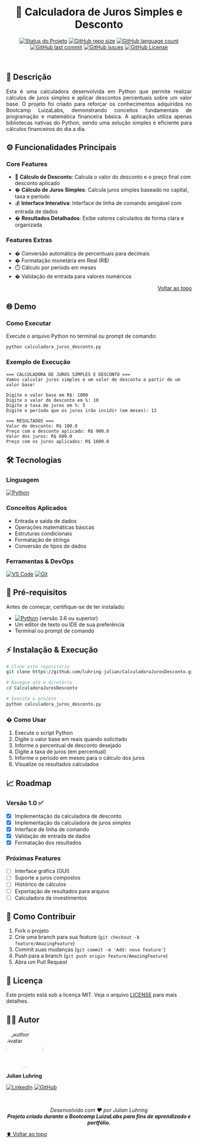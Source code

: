 <div align="center">

# 🧮 Calculadora de Juros Simples e Desconto

[![Status do Projeto](https://img.shields.io/badge/Status-Concluído-green?style=for-the-badge)](#)
[![GitHub repo size](https://img.shields.io/github/repo-size/luhring-julian/CalculadoraJurosDesconto?style=for-the-badge)](https://github.com/luhring-julian/CalculadoraJurosDesconto)
[![GitHub language count](https://img.shields.io/github/languages/count/luhring-julian/CalculadoraJurosDesconto?style=for-the-badge)](https://github.com/luhring-julian/CalculadoraJurosDesconto)
[![GitHub last commit](https://img.shields.io/github/last-commit/luhring-julian/CalculadoraJurosDesconto?style=for-the-badge)](https://github.com/luhring-julian/CalculadoraJurosDesconto/commits/main)
[![GitHub issues](https://img.shields.io/github/issues/luhring-julian/CalculadoraJurosDesconto?style=for-the-badge)](https://github.com/luhring-julian/CalculadoraJurosDesconto/issues)
[![GitHub License](https://img.shields.io/github/license/luhring-julian/CalculadoraJurosDesconto?style=for-the-badge)](https://github.com/luhring-julian/CalculadoraJurosDesconto/blob/main/LICENSE)

<br>

</div>

## 📝 Descrição

<p align="justify">
Esta é uma calculadora desenvolvida em Python que permite realizar cálculos de juros simples e aplicar descontos percentuais sobre um valor base. O projeto foi criado para reforçar os conhecimentos adquiridos no Bootcamp LuizaLabs, demonstrando conceitos fundamentais de programação e matemática financeira básica. A aplicação utiliza apenas bibliotecas nativas do Python, sendo uma solução simples e eficiente para cálculos financeiros do dia a dia.
</p>

## ⚙️ Funcionalidades Principais

### Core Features

- 🧮 **Cálculo de Desconto**: Calcula o valor do desconto e o preço final com desconto aplicado
- � **Cálculo de Juros Simples**: Calcula juros simples baseado no capital, taxa e período
- 💰 **Interface Interativa**: Interface de linha de comando amigável com entrada de dados
- � **Resultados Detalhados**: Exibe valores calculados de forma clara e organizada

### Features Extras

- � Conversão automática de percentuais para decimais
- � Formatação monetária em Real (R$)
- ⏱️ Cálculo por período em meses
- � Validação de entrada para valores numéricos

<a href="#topo"><p align="right">Voltar ao topo</p></a>

## 🌐 Demo

### Como Executar

Execute o arquivo Python no terminal ou prompt de comando:

```bash
python calculadora_juros_desconto.py
```

### Exemplo de Execução

```
=== CALCULADORA DE JUROS SIMPLES E DESCONTO ===
Vamos calcular juros simples e um valor de desconto a partir de um valor base!

Digite o valor base em R$: 1000
Digite o valor do desconto em %: 10
Digite a taxa de juros em %: 5
Digite o período que os juros irão incidir (em meses): 12

=== RESULTADOS ===
Valor do desconto: R$ 100.0
Preço com o desconto aplicado: R$ 900.0
Valor dos juros: R$ 600.0
Preço com os juros aplicados: R$ 1600.0
```

## 🛠️ Tecnologias

### Linguagem

[![Python](https://img.shields.io/badge/Python-%233776AB.svg?style=for-the-badge&logo=python&logoColor=white)](https://www.python.org/)

### Conceitos Aplicados

- Entrada e saída de dados
- Operações matemáticas básicas
- Estruturas condicionais
- Formatação de strings
- Conversão de tipos de dados

### Ferramentas & DevOps

[![VS Code](https://img.shields.io/badge/VS%20Code-%23007ACC.svg?style=for-the-badge&logo=visual-studio-code&logoColor=white)](https://code.visualstudio.com/)
[![Git](https://img.shields.io/badge/Git-%23F05032.svg?style=for-the-badge&logo=git&logoColor=white)](https://git-scm.com/)

<!-- Para mais badges, visite: https://github.com/Ileriayo/markdown-badges -->

## 🚀 Pré-requisitos

Antes de começar, certifique-se de ter instalado:

- [![Python](https://img.shields.io/badge/Python-%233776AB.svg?style=for-the-badge&logo=python&logoColor=white)](https://www.python.org/) (versão 3.6 ou superior)
- Um editor de texto ou IDE de sua preferência
- Terminal ou prompt de comando

## ⚡ Instalação & Execução

```bash
# Clone este repositório
git clone https://github.com/luhring-julian/CalculadoraJurosDesconto.git

# Navegue até o diretório
cd CalculadoraJurosDesconto

# Execute o projeto
python calculadora_juros_desconto.py
```

### � Como Usar

1. Execute o script Python
2. Digite o valor base em reais quando solicitado
3. Informe o percentual de desconto desejado
4. Digite a taxa de juros (em percentual)
5. Informe o período em meses para o cálculo dos juros
6. Visualize os resultados calculados

## 📈 Roadmap

### Versão 1.0 ✅

- [x] Implementação da calculadora de desconto
- [x] Implementação da calculadora de juros simples
- [x] Interface de linha de comando
- [x] Validação de entrada de dados
- [x] Formatação dos resultados

### Próximas Features

- [ ] Interface gráfica (GUI)
- [ ] Suporte a juros compostos
- [ ] Histórico de cálculos
- [ ] Exportação de resultados para arquivo
- [ ] Calculadora de investimentos

## 🤝 Como Contribuir

1. Fork o projeto
2. Crie uma branch para sua feature (`git checkout -b feature/AmazingFeature`)
3. Commit suas mudanças (`git commit -m 'Add: nova feature'`)
4. Push para a branch (`git push origin feature/AmazingFeature`)
5. Abra um Pull Request

## 📜 Licença

Este projeto está sob a licença MIT. Veja o arquivo [LICENSE](./LICENSE) para mais detalhes.

## 👨‍💻 Autor

<img src="https://github.com/luhring-julian.png" width="100px" alt="Author Avatar" style="border-radius:50%"/>

**Julian Luhring**

[![LinkedIn](https://img.shields.io/badge/LinkedIn-%230077B5.svg?style=for-the-badge&logo=linkedin&logoColor=white)](https://www.linkedin.com/in/julianluhring)
[![GitHub](https://img.shields.io/badge/GitHub-%23181717.svg?style=for-the-badge&logo=github&logoColor=white)](https://github.com/luhring-julian)

<div align="center">
    <br>
    <p>
        <em>
            Desenvolvido com ❤️ por Julian Luhring<br>
            <strong>Projeto criado durante o Bootcamp LuizaLabs para fins de aprendizado e portfólio.</strong>
        </em>
    </p>
</div>

[⬆ Voltar ao topo](#-calculadora-de-juros-simples-e-desconto)

